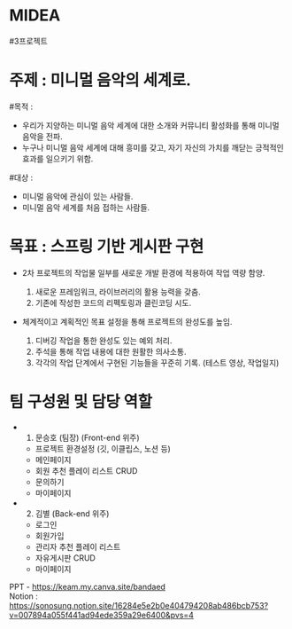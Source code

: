 # MIDEA
#3프로젝트
# 주제 :  미니멀 음악의 세계로.

#목적 : 

- 우리가 지양하는 미니멀 음악 세계에 대한 소개와 커뮤니티 활성화를 통해 미니멀 음악을 전파.
- 누구나 미니멀 음악 세계에 대해 흥미를 갖고, 자기 자신의 가치를 깨닫는 긍적적인 효과를 일으키기 위함.

#대상 :

- 미니멀 음악에 관심이 있는 사람들.
- 미니멀 음악 세계를 처음 접하는 사람들.

# 목표 : 스프링 기반 게시판 구현

- 2차 프로젝트의 작업물 일부를 새로운 개발 환경에 적용하여 작업 역량 함양.
    1. 새로운 프레임워크, 라이브러리의 활용 능력을 갖춤.
    2. 기존에 작성한 코드의 리펙토링과 클린코딩 시도.

- 체계적이고 계획적인 목표 설정을 통해 프로젝트의 완성도를 높임.
    1. 디버깅 작업을 통한 완성도 있는 예외 처리.
    2. 주석을 통해 작업 내용에 대한 원활한 의사소통.
    3. 각각의 작업 단계에서 구현된 기능들을 꾸준히 기록. (테스트 영상, 작업일지)

# 팀 구성원 및 담당 역할

- 1. 문승호 (팀장) (Front-end 위주)
    - 프로젝트 환경설정 (깃, 이클립스, 노션 등)
    - 메인페이지
    - 회원 추천 플레이 리스트 CRUD
    - 문의하기
    - 마이페이지

- 2. 김별 (Back-end 위주)
    - 로그인
    - 회원가입
    - 관리자 추천 플레이 리스트
    - 자유게시판 CRUD
    - 마이페이지

PPT - https://keam.my.canva.site/bandaed<br>
Notion : https://sonosung.notion.site/16284e5e2b0e404794208ab486bcb753?v=007894a055f441ad94ede359a29e6400&pvs=4
